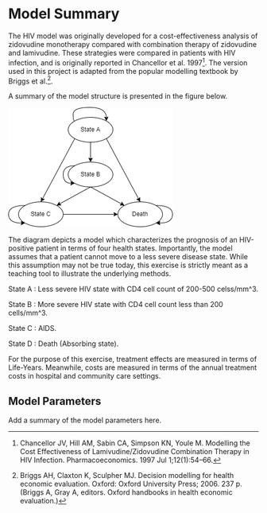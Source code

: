 # Model Summary
The HIV model was originally developed for a cost-effectiveness analysis of 
zidovudine monotherapy compared with combination therapy of zidovudine and 
lamivudine. These strategies were compared in patients with HIV infection, and 
is originally reported in Chancellor et al. 1997[^1]. The version used in this 
project is adapted from the popular modelling textbook by Briggs et al.[^2].

A summary of the model structure is presented in the figure below.

![Structure of HIV Cohort Model](Diagrams/HIV-Model.png)

The diagram depicts a model which characterizes the prognosis of an HIV-positive 
patient in terms of four health states. Importantly, the model assumes that a 
patient cannot move to a less severe disease state. While this assumption may 
not be true today, this exercise is strictly meant as a teaching tool to 
illustrate the underlying methods.

State A
  : Less severe HIV state with CD4 cell count of 200-500 celss/mm^3. 

State B
  : More severe HIV state with CD4 cell count less than 200 cells/mm^3. 
  
State C
  : AIDS. 
  
State D
  : Death (Absorbing state).

For the purpose of this exercise, treatment effects are measured in terms of 
Life-Years. Meanwhile, costs are measured in terms of the annual treatment costs 
in hospital and community care settings.

## Model Parameters
Add a summary of the model parameters here.

[^1]: Chancellor JV, Hill AM, Sabin CA, Simpson KN, Youle M. Modelling the Cost Effectiveness of Lamivudine/Zidovudine Combination Therapy in HIV Infection. Pharmacoeconomics. 1997 Jul 1;12(1):54–66.
[^2]: Briggs AH, Claxton K, Sculpher MJ. Decision modelling for health economic evaluation. Oxford: Oxford University Press; 2006. 237 p. (Briggs A, Gray A, editors. Oxford handbooks in health economic evaluation.)